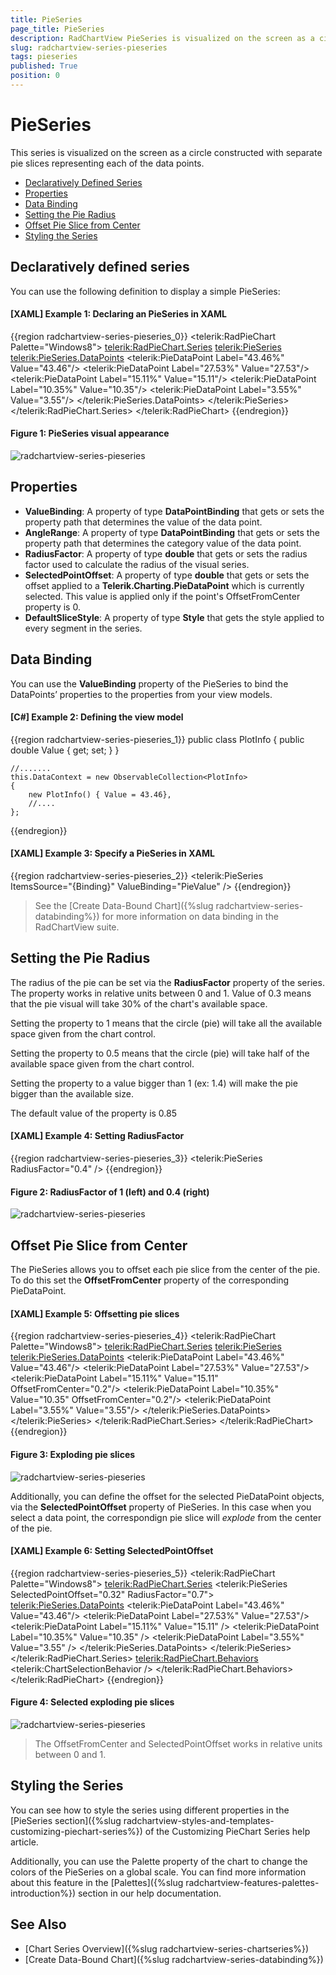 ```yaml
---
title: PieSeries
page_title: PieSeries
description: RadChartView PieSeries is visualized on the screen as a circle constructed with separate pie slices representing each of the data points.
slug: radchartview-series-pieseries
tags: pieseries
published: True
position: 0
---
```


# PieSeries

This series is visualized on the screen as a circle constructed with separate pie slices representing each of the data points.

* [Declaratively Defined Series](#declaratively-defined-series)
* [Properties](#properties)
* [Data Binding](#data-binding)
* [Setting the Pie Radius](#setting-the-pie-radius)
* [Offset Pie Slice from Center](#offset-pie-slice-from-center)
* [Styling the Series](#styling-the-series)

## Declaratively defined series

You can use the following definition to display a simple PieSeries:

#### __[XAML] Example 1: Declaring an PieSeries in XAML__
{{region  radchartview-series-pieseries_0}}
	<telerik:RadPieChart Palette="Windows8">
		<telerik:RadPieChart.Series>
			<telerik:PieSeries>
				<telerik:PieSeries.DataPoints>
					<telerik:PieDataPoint Label="43.46%" Value="43.46"/>
					<telerik:PieDataPoint Label="27.53%" Value="27.53"/>
					<telerik:PieDataPoint Label="15.11%" Value="15.11"/>
					<telerik:PieDataPoint Label="10.35%" Value="10.35"/>
					<telerik:PieDataPoint Label="3.55%" Value="3.55"/>
				</telerik:PieSeries.DataPoints>
			</telerik:PieSeries>
		</telerik:RadPieChart.Series>
	</telerik:RadPieChart>
{{endregion}}

#### __Figure 1: PieSeries visual appearance__
![radchartview-series-pieseries](images/radchartview-series-pieseries.png)

## Properties

* __ValueBinding__: A property of type __DataPointBinding__ that gets or sets the property path that determines the value of the data point.
* __AngleRange__: A property of type __DataPointBinding__ that gets or sets the property path that determines the category value of the data point.
* __RadiusFactor__: A property of type __double__ that gets or sets the radius factor used to calculate the radius of the visual series.
* __SelectedPointOffset__: A property of type __double__ that gets or sets the offset applied to a __Telerik.Charting.PieDataPoint__ which is currently selected. This value is applied only if the point's OffsetFromCenter property is 0.
* __DefaultSliceStyle__: A property of type __Style__ that gets the style applied to every segment in the series.

## Data Binding

You can use the __ValueBinding__ property of the PieSeries to bind the DataPoints’ properties to the properties from your view models.

#### __[C#] Example 2: Defining the view model__

{{region radchartview-series-pieseries_1}}
	public class PlotInfo
    {
        public double Value { get; set; }
    }

	//.......
	this.DataContext = new ObservableCollection<PlotInfo>
	{
		new PlotInfo() { Value = 43.46},
		//....
	};
{{endregion}}		

#### __[XAML] Example 3: Specify a PieSeries in XAML__
{{region radchartview-series-pieseries_2}}
	<telerik:PieSeries ItemsSource="{Binding}" ValueBinding="PieValue" />
{{endregion}}	

>See the [Create Data-Bound Chart]({%slug radchartview-series-databinding%}) for more information on data binding in the RadChartView suite.

## Setting the Pie Radius

The radius of the pie can be set via the __RadiusFactor__ property of the series. The property works in relative units between 0 and 1. Value of 0.3 means that the pie visual will take 30% of the chart's available space.

Setting the property to 1 means that the circle (pie) will take all the available space given from the chart control. 

Setting the property to 0.5 means that the circle (pie) will take half of the available space given from the chart control. 

Setting the property to a value bigger than 1 (ex: 1.4) will make the pie bigger than the available size.

The default value of the property is 0.85

#### __[XAML] Example 4: Setting RadiusFactor__
{{region radchartview-series-pieseries_3}}
	<telerik:PieSeries RadiusFactor="0.4" />
{{endregion}}	

#### __Figure 2: RadiusFactor of 1 (left) and 0.4 (right)__
![radchartview-series-pieseries](images/radchartview-series-pieseries-1.png)

## Offset Pie Slice from Center

The PieSeries allows you to offset each pie slice from the center of the pie. To do this set the __OffsetFromCenter__ property of the corresponding PieDataPoint.

#### __[XAML] Example 5: Offsetting pie slices__
{{region radchartview-series-pieseries_4}}
	<telerik:RadPieChart Palette="Windows8">
		<telerik:RadPieChart.Series>
			<telerik:PieSeries>
				<telerik:PieSeries.DataPoints>
					<telerik:PieDataPoint Label="43.46%" Value="43.46"/>
					<telerik:PieDataPoint Label="27.53%" Value="27.53"/>
					<telerik:PieDataPoint Label="15.11%" Value="15.11" OffsetFromCenter="0.2"/>
					<telerik:PieDataPoint Label="10.35%" Value="10.35" OffsetFromCenter="0.2"/>
					<telerik:PieDataPoint Label="3.55%" Value="3.55"/>
				</telerik:PieSeries.DataPoints>
			</telerik:PieSeries>
		</telerik:RadPieChart.Series>
	</telerik:RadPieChart>
{{endregion}}	

#### __Figure 3: Exploding pie slices__
![radchartview-series-pieseries](images/radchartview-series-pieseries-2.png)

Additionally, you can define the offset for the selected PieDataPoint objects, via the __SelectedPointOffset__ property of PieSeries. In this case when you select a data point, the correspondign pie slice will *explode* from the center of the pie.

#### __[XAML] Example 6: Setting SelectedPointOffset__
{{region radchartview-series-pieseries_5}}
	<telerik:RadPieChart Palette="Windows8">
		<telerik:RadPieChart.Series>
			<telerik:PieSeries SelectedPointOffset="0.32" RadiusFactor="0.7">
				<telerik:PieSeries.DataPoints>
					<telerik:PieDataPoint Label="43.46%" Value="43.46"/>
					<telerik:PieDataPoint Label="27.53%" Value="27.53"/>
					<telerik:PieDataPoint Label="15.11%" Value="15.11" />
					<telerik:PieDataPoint Label="10.35%" Value="10.35" />
					<telerik:PieDataPoint Label="3.55%" Value="3.55" />
				</telerik:PieSeries.DataPoints>
			</telerik:PieSeries>                
		</telerik:RadPieChart.Series>
		<telerik:RadPieChart.Behaviors>
			<telerik:ChartSelectionBehavior />
		</telerik:RadPieChart.Behaviors>
	</telerik:RadPieChart>
{{endregion}}

#### __Figure 4: Selected exploding pie slices__
![radchartview-series-pieseries](images/radchartview-series-pieseries-3.png)

> The OffsetFromCenter and SelectedPointOffset works in relative units between 0 and 1. 

## Styling the Series

You can see how to style the series using different properties in the [PieSeries section]({%slug radchartview-styles-and-templates-customizing-piechart-series%}) of the Customizing PieChart Series help article.

Additionally, you can use the Palette property of the chart to change the colors of the PieSeries on a global scale. You can find more information about this feature in the [Palettes]({%slug radchartview-features-palettes-introduction%}) section in our help documentation.

## See Also
 * [Chart Series Overview]({%slug radchartview-series-chartseries%})
 * [Create Data-Bound Chart]({%slug radchartview-series-databinding%})
